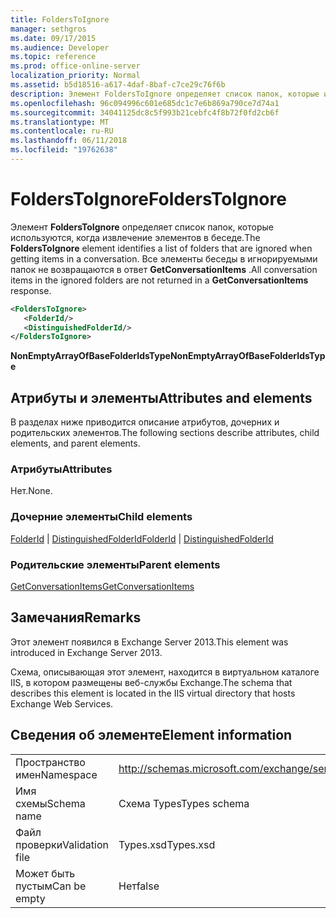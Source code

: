```yaml
---
title: FoldersToIgnore
manager: sethgros
ms.date: 09/17/2015
ms.audience: Developer
ms.topic: reference
ms.prod: office-online-server
localization_priority: Normal
ms.assetid: b5d18516-a617-4daf-8baf-c7ce29c76f6b
description: Элемент FoldersToIgnore определяет список папок, которые используются, когда извлечение элементов в беседе. Все элементы беседы в игнорируемыми папок не возвращаются в ответ GetConversationItems.
ms.openlocfilehash: 96c094996c601e685dc1c7e6b869a790ce7d74a1
ms.sourcegitcommit: 34041125dc8c5f993b21cebfc4f8b72f0fd2cb6f
ms.translationtype: MT
ms.contentlocale: ru-RU
ms.lasthandoff: 06/11/2018
ms.locfileid: "19762638"
---
```

# <a name="folderstoignore"></a><span data-ttu-id="caaec-104">FoldersToIgnore</span><span class="sxs-lookup"><span data-stu-id="caaec-104">FoldersToIgnore</span></span>

<span data-ttu-id="caaec-105">Элемент **FoldersToIgnore** определяет список папок, которые используются, когда извлечение элементов в беседе.</span><span class="sxs-lookup"><span data-stu-id="caaec-105">The **FoldersToIgnore** element identifies a list of folders that are ignored when getting items in a conversation.</span></span> <span data-ttu-id="caaec-106">Все элементы беседы в игнорируемыми папок не возвращаются в ответ **GetConversationItems** .</span><span class="sxs-lookup"><span data-stu-id="caaec-106">All conversation items in the ignored folders are not returned in a **GetConversationItems** response.</span></span> 
  
```XML
<FoldersToIgnore>
   <FolderId/>
   <DistinguishedFolderId/>
</FoldersToIgnore>
```

 <span data-ttu-id="caaec-107">**NonEmptyArrayOfBaseFolderIdsType**</span><span class="sxs-lookup"><span data-stu-id="caaec-107">**NonEmptyArrayOfBaseFolderIdsType**</span></span>
## <a name="attributes-and-elements"></a><span data-ttu-id="caaec-108">Атрибуты и элементы</span><span class="sxs-lookup"><span data-stu-id="caaec-108">Attributes and elements</span></span>

<span data-ttu-id="caaec-109">В разделах ниже приводится описание атрибутов, дочерних и родительских элементов.</span><span class="sxs-lookup"><span data-stu-id="caaec-109">The following sections describe attributes, child elements, and parent elements.</span></span>
  
### <a name="attributes"></a><span data-ttu-id="caaec-110">Атрибуты</span><span class="sxs-lookup"><span data-stu-id="caaec-110">Attributes</span></span>

<span data-ttu-id="caaec-111">Нет.</span><span class="sxs-lookup"><span data-stu-id="caaec-111">None.</span></span>
  
### <a name="child-elements"></a><span data-ttu-id="caaec-112">Дочерние элементы</span><span class="sxs-lookup"><span data-stu-id="caaec-112">Child elements</span></span>

<span data-ttu-id="caaec-113">[FolderId](folderid.md) | [DistinguishedFolderId](distinguishedfolderid.md)</span><span class="sxs-lookup"><span data-stu-id="caaec-113">[FolderId](folderid.md) | [DistinguishedFolderId](distinguishedfolderid.md)</span></span>
  
### <a name="parent-elements"></a><span data-ttu-id="caaec-114">Родительские элементы</span><span class="sxs-lookup"><span data-stu-id="caaec-114">Parent elements</span></span>

[<span data-ttu-id="caaec-115">GetConversationItems</span><span class="sxs-lookup"><span data-stu-id="caaec-115">GetConversationItems</span></span>](getconversationitems.md)
  
## <a name="remarks"></a><span data-ttu-id="caaec-116">Замечания</span><span class="sxs-lookup"><span data-stu-id="caaec-116">Remarks</span></span>

<span data-ttu-id="caaec-117">Этот элемент появился в Exchange Server 2013.</span><span class="sxs-lookup"><span data-stu-id="caaec-117">This element was introduced in Exchange Server 2013.</span></span>
  
<span data-ttu-id="caaec-118">Схема, описывающая этот элемент, находится в виртуальном каталоге IIS, в котором размещены веб-службы Exchange.</span><span class="sxs-lookup"><span data-stu-id="caaec-118">The schema that describes this element is located in the IIS virtual directory that hosts Exchange Web Services.</span></span>
  
## <a name="element-information"></a><span data-ttu-id="caaec-119">Сведения об элементе</span><span class="sxs-lookup"><span data-stu-id="caaec-119">Element information</span></span>

|||
|:-----|:-----|
|<span data-ttu-id="caaec-120">Пространство имен</span><span class="sxs-lookup"><span data-stu-id="caaec-120">Namespace</span></span>  <br/> |http://schemas.microsoft.com/exchange/services/2006/types  <br/> |
|<span data-ttu-id="caaec-121">Имя схемы</span><span class="sxs-lookup"><span data-stu-id="caaec-121">Schema name</span></span>  <br/> |<span data-ttu-id="caaec-122">Схема Types</span><span class="sxs-lookup"><span data-stu-id="caaec-122">Types schema</span></span>  <br/> |
|<span data-ttu-id="caaec-123">Файл проверки</span><span class="sxs-lookup"><span data-stu-id="caaec-123">Validation file</span></span>  <br/> |<span data-ttu-id="caaec-124">Types.xsd</span><span class="sxs-lookup"><span data-stu-id="caaec-124">Types.xsd</span></span>  <br/> |
|<span data-ttu-id="caaec-125">Может быть пустым</span><span class="sxs-lookup"><span data-stu-id="caaec-125">Can be empty</span></span>  <br/> |<span data-ttu-id="caaec-126">Нет</span><span class="sxs-lookup"><span data-stu-id="caaec-126">false</span></span>  <br/> |
   

